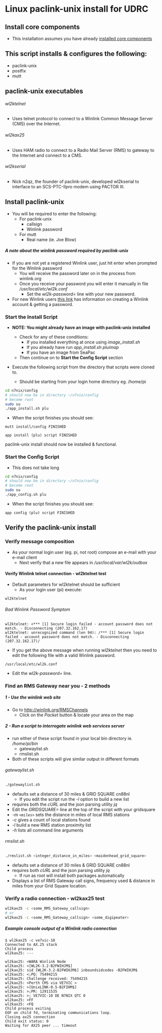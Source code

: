# Linux paclink-unix install for UDRC

## Install core components

* This installation assumes you have already [installed core components](https://github.com/nwdigitalradio/n7nix/blob/master/CORE_INSTALL.md)

## This script installs & configures the following:

* paclink-unix
* postfix
* mutt

## paclink-unix executables

###### wl2ktelnet
* Uses telnet protocol to connect to a Winlink Common Message Server (CMS) over the Internet.

###### wl2kax25
* Uses HAM radio to connect to a Radio Mail Server (RMS) to gateway to the Internet and connect to a CMS.

###### wl2kserial
* Nick n2qz, the founder of paclink-unix, developed wl2kserial to interface to an SCS-PTC-IIpro modem using PACTOR III.

## Install paclink-unix
* You will be required to enter the following:
  * For paclink-unix
    * callsign
    * Winlink password
  * For mutt
    * Real name (ie. Joe Blow)

##### A note about the winlink password required by paclink-unix
* If you are not yet a registered Winlink user, just hit enter when prompted for the Winlink password
  * You will receive the password later on in the process from winlink.org
  * Once you receive your password you will enter it manually in file _/usr/local/etc/wl2k.conf_
    * Set the _wl2k-password=_ line with your new password.
* For new Winlink users [this link](https://winlink.org/user) has information on creating a Winlink account & getting a password.

### Start the Install Script

* **NOTE: You might already have an image with paclink-unix installed**
  * Check for any of these conditions:
    * If you installed everything at once using _image_install.sh_
    * If you already have run _app_install.sh pluimap_
    * If you have an image from SeaPac
  * Then continue on to  __Start the Config Script__ section

* Execute the following script from the directory that scripts were cloned to.
  * Should be starting from your login home directory eg. /home/pi

```bash
cd n7nix/config
# should now be in directory ~/n7nix/config
# become root
sudo su
./app_install.sh plu
```
* When the script finishes you should see:

```
mutt install/config FINISHED

app install (plu) script FINISHED
```

paclink-unix install should now be installed & functional.

### Start the Config Script

* This does not take long

```bash
cd n7nix/config
# should now be in directory ~/n7nix/config
# become root
sudo su
./app_config.sh plu
```

* When the script finishes you should see:

```
app config (plu) script FINISHED

```
## Verify the paclink-unix install

### Verify message composition

* As your normal login user (eg. pi, not root) compose an e-mail with your e-mail client
  * Next verify that a new file appears in _/usr/local/var/wl2k/outbox_

#### Verify Winlink telnet connection - wl2ktelnet test

* Default parameters for wl2ktelnet should be sufficient
  * As your login user (pi) execute:

```bash
wl2ktelnet
```
###### Bad Winlink Password Symptom
```
wl2ktelnet: <*** [1] Secure login failed - account password does not match. - Disconnecting (207.32.162.17)
wl2ktelnet: unrecognized command (len 94): /*** [1] Secure login failed - account password does not match. - Disconnecting (207.32.162.17)/
```
* If you get the above message when running _wl2ktelnet_ then you need to edit the following file with a valid Winlink password.
```
/usr/local/etc/wl2k.conf
```
* Edit the _wl2k-password=_ line.

### Find an RMS Gateway near you - 2 methods

##### 1 - Use the winlink web site

* Go to http://winlink.org/RMSChannels
  * Click on the _Packet_ button & locate your area on the map

##### 2 - Run a script to interrogate winlink web services server
* run either of these script found in your local bin directory ie. _/home/pi/bin_
  * gatewaylist.sh
  * rmslist.sh
* Both of these scripts will give similar output in different formats

###### gatewaylist.sh
```bash
./gatewaylist.sh
```
* defaults set a distance of 30 miles & GRID SQUARE cn88nl
  * If you edit the script run the _-l_ option to build a new list
* requires both the _cURL_ and the json parsing utility _jq_
* Edit the _GRIDSQUARE=_ line at the top of the script with your gridsquare
* _-m `<miles>`_ sets the distance in miles of local RMS stations
* _-c_  gives a count of local stations found
* _-l_  build a new RMS station proximity list
* _-h_  lists all command line arguments

###### rmslist.sh
```bash
./rmslist.sh <integer_distance_in_miles> <maidenhead_grid_square>
```
* defaults set a distance of 30 miles & GRID SQUARE cn88nl
* requires both _cURL_ and the json parsing utility _jq_
  * If run as root will install both packages automatically
* Displays a list of RMS Gateway call signs, frequency used & distance in miles from your Grid Square location.

### Verify a radio connection - wl2kax25 test

```bash
wl2kax25 -c <some_RMS_Gateway_callsign>
# or
wl2kax25 -c <some_RMS_Gateway_callsign> <some_digipeater>
```

##### Example console output of a Winlink radio connection

```
$ wl2kax25 -c ve7vic-10
Connected to AX.25 stack
Child process
wl2kax25: ---

wl2kax25: <WARA Winlink Node
wl2kax25: <[WL2K-3.2-B2FWIHJM$]
wl2kax25: sid [WL2K-3.2-B2FWIHJM$] inboundsidcodes -B2FWIHJM$
wl2kax25: <;PQ: 75494215
wl2kax25: Challenge received: 75494215
wl2kax25: <Perth CMS via VE7VIC >
wl2kax25: >[UnixLINK-0.5-B2FIHM$]
wl2kax25: >;PR: 12911535
wl2kax25: >; VE7VIC-10 DE N7NIX QTC 0
wl2kax25: >FF
wl2kax25: <FQ
Child process exiting
EOF on child fd, terminating communications loop.
Closing ax25 connection
Child exit status: 0
Waiting for AX25 peer ... timeout
```

